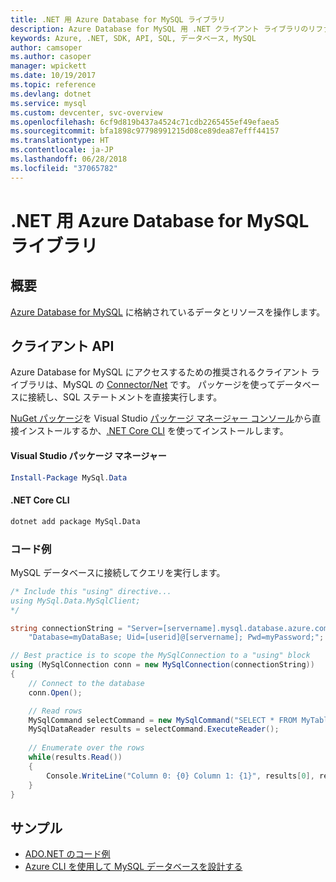 ```yaml
---
title: .NET 用 Azure Database for MySQL ライブラリ
description: Azure Database for MySQL 用 .NET クライアント ライブラリのリファレンス ドキュメント
keywords: Azure, .NET, SDK, API, SQL, データベース, MySQL
author: camsoper
ms.author: casoper
manager: wpickett
ms.date: 10/19/2017
ms.topic: reference
ms.devlang: dotnet
ms.service: mysql
ms.custom: devcenter, svc-overview
ms.openlocfilehash: 6cf9d819b437a4524c71cdb2265455ef49efaea5
ms.sourcegitcommit: bfa1898c97798991215d08ce89dea87efff44157
ms.translationtype: HT
ms.contentlocale: ja-JP
ms.lasthandoff: 06/28/2018
ms.locfileid: "37065782"
---
```

# <a name="azure-database-for-mysql-libraries-for-net"></a>.NET 用 Azure Database for MySQL ライブラリ

## <a name="overview"></a>概要

[Azure Database for MySQL](/azure/mysql/overview) に格納されているデータとリソースを操作します。

## <a name="client-apis"></a>クライアント API

Azure Database for MySQL にアクセスするための推奨されるクライアント ライブラリは、MySQL の [Connector/Net](https://dev.mysql.com/doc/connector-net/en) です。 パッケージを使ってデータベースに接続し、SQL ステートメントを直接実行します。 

[NuGet パッケージ](https://www.nuget.org/packages/MySql.Data)を Visual Studio [パッケージ マネージャー コンソール][PackageManager]から直接インストールするか、[.NET Core CLI][DotNetCLI] を使ってインストールします。

#### <a name="visual-studio-package-manager"></a>Visual Studio パッケージ マネージャー

```powershell
Install-Package MySql.Data
```

#### <a name="net-core-cli"></a>.NET Core CLI

```bash
dotnet add package MySql.Data
```

### <a name="code-example"></a>コード例

MySQL データベースに接続してクエリを実行します。

```csharp
/* Include this "using" directive...
using MySql.Data.MySqlClient;
*/

string connectionString = "Server=[servername].mysql.database.azure.com; " +
    "Database=myDataBase; Uid=[userid]@[servername]; Pwd=myPassword;";

// Best practice is to scope the MySqlConnection to a "using" block
using (MySqlConnection conn = new MySqlConnection(connectionString))
{
    // Connect to the database
    conn.Open();

    // Read rows
    MySqlCommand selectCommand = new MySqlCommand("SELECT * FROM MyTable", conn);
    MySqlDataReader results = selectCommand.ExecuteReader();
    
    // Enumerate over the rows
    while(results.Read())
    {
        Console.WriteLine("Column 0: {0} Column 1: {1}", results[0], results[1]);
    }
}
```

## <a name="samples"></a>サンプル

- [ADO.NET のコード例](/dotnet/framework/data/adonet/ado-net-code-examples)
- [Azure CLI を使用して MySQL データベースを設計する](https://docs.microsoft.com/azure/mysql/tutorial-design-database-using-cli) 

[PackageManager]: https://docs.microsoft.com/nuget/tools/package-manager-console
[DotNetCLI]: https://docs.microsoft.com/dotnet/core/tools/dotnet-add-package
